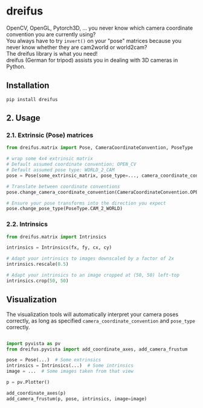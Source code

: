 # dreifus

OpenCV, OpenGL, Pytorch3D, ... you never know which camera coordinate convention you are currently using?  
You always have to try `invert()` on your "pose" matrices because you never know whether they are cam2world or
world2cam?  
The dreifus library is what you need!   
dreifus (German for tripod) assists you in dealing with 3D cameras in Python.

## Installation

```shell
pip install dreifus
```

## 2. Usage

### 2.1. Extrinsic (Pose) matrices

```python
from dreifus.matrix import Pose, CameraCoordinateConvention, PoseType

# wrap some 4x4 extrinsic matrix
# Default assumed coordinate convention: OPEN_CV
# Default assumed pose type: WORLD_2_CAM 
pose = Pose(some_extrinsic_matrix, pose_type=..., camera_coordinate_convention=...)

# Translate between coordinate conventions
pose.change_camera_coordinate_convention(CameraCoordinateConvention.OPEN_GL)

# Ensure your pose transforms into the direction you expect
pose.change_pose_type(PoseType.CAM_2_WORLD)
```

### 2.2. Intrinsics

```python
from dreifus.matrix import Intrinsics

intrinsics = Intrinsics(fx, fy, cx, cy)

# Adapt your intrinsics to images downscaled by a factor of 2x
intrinsics.rescale(0.5)

# Adapt your intrinsics to an image cropped at (50, 50) left-top
intrinsics.crop(50, 50)

```

## Visualization

The visualization tools will automatically interpret your camera poses correctly, as long as specified `camera_coordinate_convention` and `pose_type` correctly.
```python

import pyvista as pv
from dreifus.pyvista import add_coordinate_axes, add_camera_frustum

pose = Pose(...)  # Some extrinsics
intrinsics = Intrinsics(...)  # Some intrinsics
image = ...  # Some images taken from that view

p = pv.Plotter()

add_coordinate_axes(p)
add_camera_frustum(p, pose, intrinsics, image=image)

```
